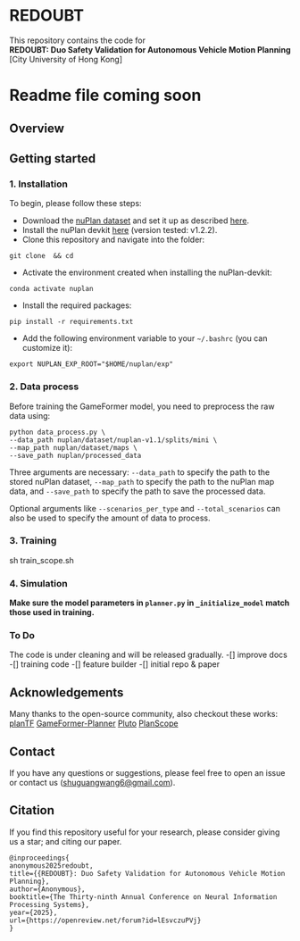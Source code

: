 # REDOUBT
This repository contains the code for  
**REDOUBT: Duo Safety Validation for Autonomous Vehicle Motion Planning**
<br> [City University of Hong Kong]

# Readme file coming soon
## Overview

## Getting started
### 1. Installation
To begin, please follow these steps:
- Download the [nuPlan dataset](https://www.nuscenes.org/nuplan#download) and set it up as described [here](https://nuplan-devkit.readthedocs.io/en/latest/dataset_setup.html). 
- Install the nuPlan devkit [here](https://nuplan-devkit.readthedocs.io/en/latest/installation.html) (version tested: v1.2.2). 
- Clone this repository and navigate into the folder:
```
git clone  && cd  
```
- Activate the environment created when installing the nuPlan-devkit:
```
conda activate nuplan
```
- Install the required packages:
```
pip install -r requirements.txt
```
- Add the following environment variable to your `~/.bashrc` (you can customize it):
```
export NUPLAN_EXP_ROOT="$HOME/nuplan/exp"
```

### 2. Data process
Before training the GameFormer model, you need to preprocess the raw data using:
```
python data_process.py \
--data_path nuplan/dataset/nuplan-v1.1/splits/mini \
--map_path nuplan/dataset/maps \
--save_path nuplan/processed_data
```
Three arguments are necessary: ```--data_path``` to specify the path to the stored nuPlan dataset, ```--map_path``` to specify the path to the nuPlan map data, and ```--save_path``` to specify the path to save the processed data. 

Optional arguments like ```--scenarios_per_type``` and ```--total_scenarios``` can also be used to specify the amount of data to process.

### 3. Training
sh train_scope.sh
### 4. Simulation
**Make sure the model parameters in ```planner.py``` in ```_initialize_model``` match those used in training.**

###  To Do
The code is under cleaning and will be released gradually.
-[] improve docs
-[] training code
-[] feature builder 
-[] initial repo & paper

## Acknowledgements
Many thanks to the open-source community, also checkout these works:
[planTF](https://github.com/jchengai/planTF)
[GameFormer-Planner](https://github.com/MCZhi/GameFormer-Planner)
[Pluto](https://github.com/jchengai/pluto)
[PlanScope](https://github.com/Rex-sys-hk/PlanScope)
## Contact
If you have any questions or suggestions, please feel free to open an issue or contact us (shuguangwang6@gmail.com).


## Citation
If you find this repository useful for your research, please consider giving us a star; and citing our paper.
``` 
@inproceedings{
anonymous2025redoubt,
title={{REDOUBT}: Duo Safety Validation for Autonomous Vehicle Motion Planning},
author={Anonymous},
booktitle={The Thirty-ninth Annual Conference on Neural Information Processing Systems},
year={2025},
url={https://openreview.net/forum?id=lEsvczuPVj}
}
```
